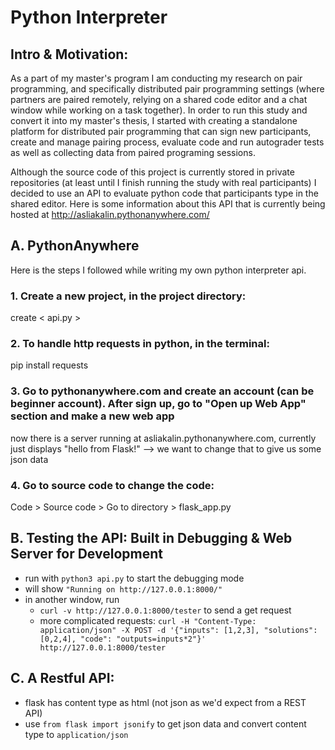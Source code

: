 # Python Interpreter

## Intro & Motivation: 
As a part of my master's program I am conducting my research on pair programming, and specifically distributed pair programming settings (where partners are paired remotely, relying on a shared code editor and a chat window while working on a task together). In order to run this study and convert it into my master's thesis, I started with creating a standalone platform for distributed pair programming that can sign new participants, create and manage pairing process, evaluate code and run autograder tests as well as collecting data from  paired programing sessions.

Although the source code of this project is currently stored in private repositories (at least until I finish running the study with real participants) I decided to use an API to evaluate python code that participants type in the shared editor. Here is some information about this API that is currently being hosted at http://asliakalin.pythonanywhere.com/

## A. PythonAnywhere
Here is the steps I followed while writing my own python interpreter api.
### 1. Create a new project, in the project directory:
create < api.py >
### 2. To handle http requests in python, in the terminal:
pip install requests
### 3. Go to pythonanywhere.com and create an account (can be beginner account). After sign up, go to "Open up Web App" section and make a new web app
now there is a server running at asliakalin.pythonanywhere.com, currently just displays "hello from Flask!" --> we want to change that to give us some json data
### 4. Go to source code to change the code:
Code > Source code > Go to directory > flask_app.py


## B. Testing the API: Built in Debugging & Web Server for Development
- run with ```python3 api.py``` to start the debugging mode
- will show ```"Running on http://127.0.0.1:8000/"```
- in another window, run 
    - ```curl -v http://127.0.0.1:8000/tester``` to send a get request
    - more complicated requests: ```curl -H "Content-Type: application/json" -X POST -d '{"inputs": [1,2,3], "solutions":[0,2,4], "code": "outputs=inputs*2"}' http://127.0.0.1:8000/tester```





## C. A Restful API:
- flask has content type as html (not json as we'd expect from a REST API) 
- use ```from flask import jsonify``` to get json data and convert content type to ```application/json```
